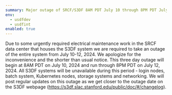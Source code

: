 ```yaml
---
summary: Major outage of SRCF/S3DF 8AM PDT July 10 through 8PM PDT July 12
env:
  - usdfdev
  - usdfint
enabled: true
---
```


Due to some urgently required electrical maintenance work in the SRCF data center that houses the S3DF system we are required to take an outage of the entire system from July 10-12, 2024. We apologize for the inconvenience and the shorter than usual notice. This three day outage will begin at 8AM PDT on July 10, 2024 and run through 8PM PDT on July 12, 2024. All S3DF systems will be unavailable during this period - login nodes, batch system, Kubernetes nodes, storage systems and networking.
We will post regular updates on this outage as we get closer to the outage date on the S3DF webpage (https://s3df.slac.stanford.edu/public/doc/#/changelog).

